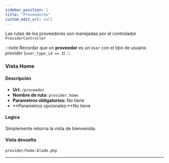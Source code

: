 ```yaml
---
sidebar_position: 1
title: "Proveedores"
custom_edit_url: null
---
```


Las rutas de los proveedores son manejadas por el controlador `ProviderController`

:::note
Recordar que un **proveedor** es un `User` con el tipo de usuario *provider* (`user_type_id == 3`)
:::


### Vista Home

#### Descripción
* **Url:** `/proveedor`
* **Nombre de ruta:** `provider.home`
* **Parametros obligatorios:** No tiene
* **Parametros opcionales:**No tiene

#### Logica
Simplemente retorna la vista de bienvenida. 

#### Vista devuelta

`provider/home.blade.php`

---